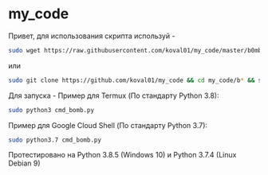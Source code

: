 # my_code

Привет, для использования скрипта используй - 
```sh
sudo wget https://raw.githubusercontent.com/koval01/my_code/master/b0mb3r_cli/cmd_bomb.py
```
или
```sh
sudo git clone https://github.com/koval01/my_code && cd my_code/b* && sudo mv c* ../../
```
Для запуска - 
Пример для Termux (По стандарту Python 3.8):
```sh
sudo python3 cmd_bomb.py
```
Пример для Google Cloud Shell (По стандарту Python 3.7):
```sh
sudo python3.7 cmd_bomb.py
```
Протестировано на Python 3.8.5 (Windows 10) и Python 3.7.4 (Linux Debian 9)
